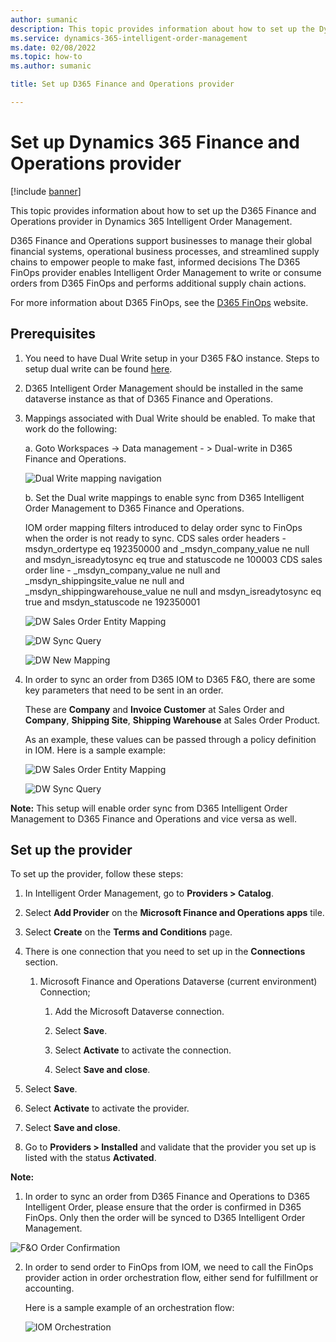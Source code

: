 ```yaml
---
author: sumanic
description: This topic provides information about how to set up the Dynamics 365 Finance & Operations Provider provider in Dynamics 365 Intelligent Order Management.
ms.service: dynamics-365-intelligent-order-management
ms.date: 02/08/2022
ms.topic: how-to
ms.author: sumanic

title: Set up D365 Finance and Operations provider

---
```


# Set up Dynamics 365 Finance and Operations provider

[!include [banner](includes/banner.md)]


This topic provides information about how to set up the D365 Finance and Operations provider in Dynamics 365 Intelligent Order Management.

D365 Finance and Operations support businesses to manage their global financial systems, operational business processes, and streamlined supply chains to empower people to make fast, informed decisions The D365 FinOps provider enables Intelligent Order Management to write or consume orders from D365 FinOps and performs additional supply chain actions.  

For more information about D365 FinOps, see the [D365 FinOps](https://dynamics.microsoft.com/en-us/finance/overview/) website. 

## Prerequisites 

1. You need to have Dual Write setup in your D365 F&O instance. Steps to setup dual write can be found [here](https://docs.microsoft.com/en-us/dynamics365/fin-ops-core/dev-itpro/data-entities/dual-write/connection-setup).
2. D365 Intelligent Order Management should be installed in the same dataverse instance as that of D365 Finance and Operations.
3. Mappings associated with Dual Write should be enabled. To make that work do the following:
   
   a. Goto Workspaces -> Data management - > Dual-write in D365 Finance and Operations.
   
   ![Dual Write mapping navigation](media/DualWriteMapping.png)
   
   b. Set the Dual write mappings to enable sync from D365 Intelligent Order Management to D365 Finance and Operations.
   
   IOM order mapping filters introduced to delay order sync to FinOps when the order is not ready to sync.
   CDS sales order headers - msdyn_ordertype eq 192350000 and _msdyn_company_value ne null and msdyn_isreadytosync eq true and statuscode ne 100003
   CDS sales order line - _msdyn_company_value ne null and _msdyn_shippingsite_value ne null and _msdyn_shippingwarehouse_value ne null and msdyn_isreadytosync eq true and          msdyn_statuscode ne 192350001
   
   ![DW Sales Order Entity Mapping](media/DWEntityMapping.png)
   
   ![DW Sync Query](media/DWQuery.png)
   
    ![DW New Mapping](media/NewEntityMapping.png)
   
4. In order to sync an order from D365 IOM to D365 F&O, there are some key parameters that need to be sent in an order. 

   These are **Company** and **Invoice Customer** at Sales Order and **Company**, **Shipping Site**, **Shipping Warehouse** at Sales Order Product.
   
   As an example, these values can be passed through a policy definition in IOM. Here is a sample example:
   
   ![DW Sales Order Entity Mapping](media/SOHeaderPolicy.png)
    
   ![DW Sync Query](media/SalesProductpolicy.png)
   
 
 **Note:** This setup will enable order sync from D365 Intelligent Order Management to D365 Finance and Operations and vice versa as well. 
  

## Set up the provider
To set up the provider, follow these steps: 

1.  In Intelligent Order Management, go to **Providers > Catalog**.

2.  Select **Add Provider** on the **Microsoft Finance and Operations apps** tile.

3.  Select **Create** on the **Terms and Conditions** page.

4.  There is one connection that you need to set up in the **Connections** section.

    1. Microsoft Finance and Operations Dataverse (current environment) Connection;

       1. Add the Microsoft Dataverse connection.

       1. Select **Save**.

       1. Select **Activate** to activate the connection.

       1. Select **Save and close**.

5. Select **Save**.

6. Select **Activate** to activate the provider.

7. Select **Save and close**.

8. Go to **Providers > Installed** and validate that the provider you set up is listed with the status **Activated**.

**Note:** 

1. In order to sync an order from D365 Finance and Operations to D365 Intelligent Order, please ensure that the order is confirmed in D365 FinOps. Only then the order will be synced to D365 Intelligent Order Management.

![F&O Order Confirmation](media/OrderConfirm.png)

2. In order to send order to FinOps from IOM, we need to call the FinOps provider action in order orchestration flow, either send for fulfillment or accounting.

   Here is a sample example of an orchestration flow:

   ![IOM Orchestration](media/F&OFlow.png)





